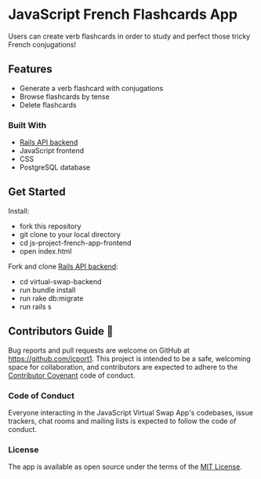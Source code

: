 # JavaScript French Flashcards App

Users can create verb flashcards in order to study and perfect those tricky French conjugations!

## Features 

* Generate a verb flashcard with conjugations
* Browse flashcards by tense 
* Delete flashcards

### Built With 

* [Rails API backend](https://github.com/jcport1/js-project-french-app-backend)
* JavaScript frontend
* CSS
* PostgreSQL database

## Get Started

Install:
* fork this repository
* git clone to your local directory
* cd js-project-french-app-frontend 
* open index.html

Fork and clone [Rails API backend](https://github.com/jcport1/js-project-french-app-backend):
* cd virtual-swap-backend
* run bundle install
* run rake db:migrate
* run rails s

## Contributors Guide 👋

Bug reports and pull requests are welcome on GitHub at https://github.com/jcport1. This project is intended to be a safe, welcoming space for collaboration, and contributors are expected to adhere to the [Contributor Covenant](http://contributor-covenant.org) code of conduct.

### Code of Conduct

Everyone interacting in the JavaScript Virtual Swap App's codebases, issue trackers, chat rooms and mailing lists is expected to follow the code of conduct.

### License

The app is available as open source under the terms of the [MIT License](https://opensource.org/licenses/MIT).